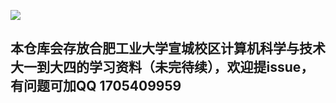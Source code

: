 ![](https://xc.hfut.edu.cn/_upload/article/images/71/7b/1219d3104a0fb29429bae77ec9c9/03c550ee-d815-4649-81fc-2b4f9c9da1c7.jpeg)

## 本仓库会存放合肥工业大学宣城校区计算机科学与技术大一到大四的学习资料（未完待续），欢迎提issue，有问题可加QQ 1705409959
